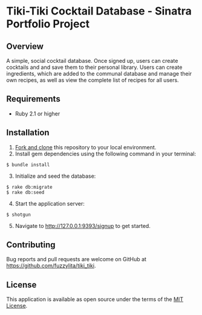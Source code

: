 # Tiki-Tiki Cocktail Database - Sinatra Portfolio Project

## Overview
A simple, social cocktail database. Once signed up, users can create cocktails and and save them to their personal library. Users can create ingredients, which are added to the communal database and manage their own recipes, as well as view the complete list of recipes for all users. 

## Requirements

- Ruby 2.1 or higher

## Installation
1. [Fork and clone](https://help.github.com/articles/cloning-a-repository/) this repository to your local environment.
2. Install gem dependencies using the following command in your terminal:
```
$ bundle install
```
3. Initialize and seed the database:
```
$ rake db:migrate
$ rake db:seed
```
4. Start the application server:
```
$ shotgun
```
5. Navigate to http://127.0.0.1:9393/signup to get started.

## Contributing

Bug reports and pull requests are welcome on GitHub at https://github.com/fuzzylita/tiki_tiki. 

## License

This application is available as open source under the terms of the [MIT License](https://github.com/fuzzylita/tiki_tiki/blob/master/LICENSE).
